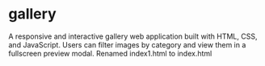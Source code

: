 # gallery
A responsive and interactive gallery web application built with HTML, CSS, and JavaScript. Users can filter images by category and view them in a fullscreen preview modal.
Renamed index1.html to index.html
